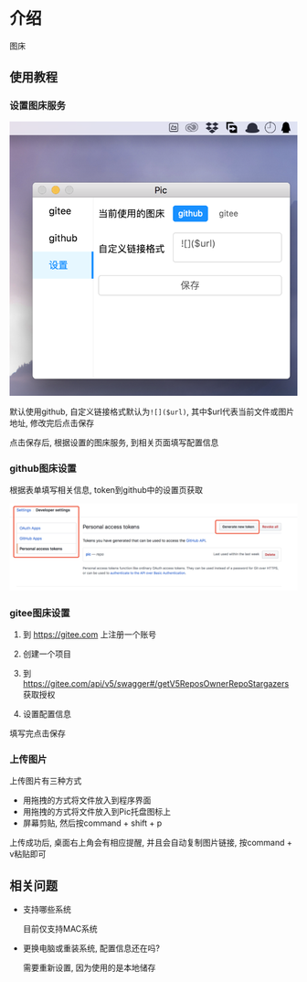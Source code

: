 # 介绍

图床

## 使用教程

### 设置图床服务

![](https://raw.githubusercontent.com/pic-123/pic/pic/pic-1528012228288-464j203imo.png)

默认使用github, 自定义链接格式默认为`![]($url)`, 其中$url代表当前文件或图片地址, 修改完后点击保存

点击保存后, 根据设置的图床服务, 到相关页面填写配置信息

### github图床设置

根据表单填写相关信息, token到github中的设置页获取

![](https://raw.githubusercontent.com/pic-123/pic/pic/pic-1528012441704-jj6gco0bd4g.png)

### gitee图床设置

1. 到 https://gitee.com 上注册一个账号

2. 创建一个项目

3. 到 https://gitee.com/api/v5/swagger#/getV5ReposOwnerRepoStargazers 获取授权

4. 设置配置信息

填写完点击保存

### 上传图片

上传图片有三种方式

- 用拖拽的方式将文件放入到程序界面
- 用拖拽的方式将文件放入到Pic托盘图标上
- 屏幕剪贴, 然后按command + shift + p

上传成功后, 桌面右上角会有相应提醒, 并且会自动复制图片链接, 按command + v粘贴即可

## 相关问题

- 支持哪些系统

  目前仅支持MAC系统

- 更换电脑或重装系统, 配置信息还在吗?

  需要重新设置, 因为使用的是本地储存
